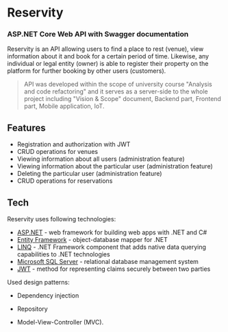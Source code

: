 # Reservity
### ASP.NET Core Web API with Swagger documentation 

Reservity is an API allowing users to find a place to rest (venue), view information about it and book for a certain period of time. Likewise, any individual or legal entity (owner) is able to register their property on the platform for further booking by other users (customers).

> API was developed within the scope of university course "Analysis and code refactoring" and it serves as a server-side to the whole project including "Vision & Scope" document, Backend part, Frontend part, Mobile application, IoT.

## Features

- Registration and authorization with JWT
- CRUD operations for venues
- Viewing information about all users (administration feature)
- Viewing information about the particular user (administration feature)
- Deleting the particular user (administration feature)
- CRUD operations for reservations

## Tech

Reservity uses following technologies:

- [ASP.NET] - web framework for building web apps with .NET and C#
- [Entity Framework] - object-database mapper for .NET
- [LINQ] - .NET Framework component that adds native data querying capabilities to .NET technologies
- [Microsoft SQL Server] - relational database management system
- [JWT] - method for representing claims securely between two parties

Used design patterns:
- Dependency injection 
- Repository
- Model-View-Controller (MVC).



   [ASP.NET]: <https://dotnet.microsoft.com/en-us/apps/aspnet>
   [Entity Framework]: <https://docs.microsoft.com/en-us/ef/>
   [LINQ]: <https://docs.microsoft.com/en-us/dotnet/csharp/linq/>
   [Microsoft SQL Server]: <https://docs.microsoft.com/en-us/sql/sql-server/?view=sql-server-ver15>
   [JWT]: <https://jwt.io/>
